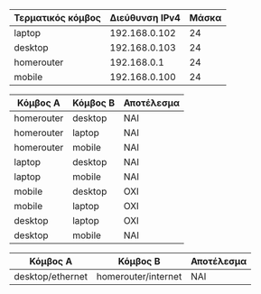 |Τερματικός κόμβος|Διεύθυνση IPv4|Μάσκα|
|--|--|--|
|laptop|192.168.0.102|24|
|desktop|192.168.0.103|24|
|homerouter|192.168.0.1|24|
|mobile|192.168.0.100|24|



|Κόμβος Α|Κόμβος Β|Αποτέλεσμα|
|--|--|--|
|homerouter|desktop|ΝΑΙ|
|homerouter|laptop|ΝΑΙ|
|homerouter|mobile|ΝΑΙ|
|laptop|desktop|ΝΑΙ|
|laptop|mobile|ΝΑΙ|
|mobile|desktop|ΟΧΙ|
|mobile|laptop|ΟΧΙ|
|desktop|laptop|ΟΧΙ|
|desktop|mobile|ΝΑΙ|

|Κόμβος Α|Κόμβος Β|Αποτέλεσμα|
|--|--|--|
|desktop/ethernet|homerouter/internet|ΝΑΙ|
